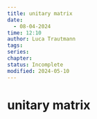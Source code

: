 ```yaml
---
title: unitary matrix
date:
  - 08-04-2024
time: 12:10
author: Luca Trautmann
tags: 
series: 
chapter: 
status: Incomplete
modified: 2024-05-10
---
```


# unitary matrix
